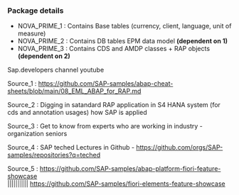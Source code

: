 ### Package details 

- NOVA_PRIME_1 : Contains Base tables (currency, client, language, unit of measure)
- NOVA_PRIME_2 : Contains DB tables EPM data model **(dependent on 1)**
- NOVA_PRIME_3 : Contains CDS and AMDP classes + RAP objects **(dependent on 2)**


Sap.developers channel youtube 

Source_1 : https://github.com/SAP-samples/abap-cheat-sheets/blob/main/08_EML_ABAP_for_RAP.md

Source_2 : Digging in satandard RAP application in S4 HANA system (for cds and annotation usages) how SAP is applied

Source_3 : Get to know from experts who are working in industry - organization seniors 

Source_4 : SAP teched Lectures in Github - https://github.com/orgs/SAP-samples/repositories?q=teched

Source_5 : https://github.com/SAP-samples/abap-platform-fiori-feature-showcase  
||||||||||  https://github.com/SAP-samples/fiori-elements-feature-showcase
			
		   
